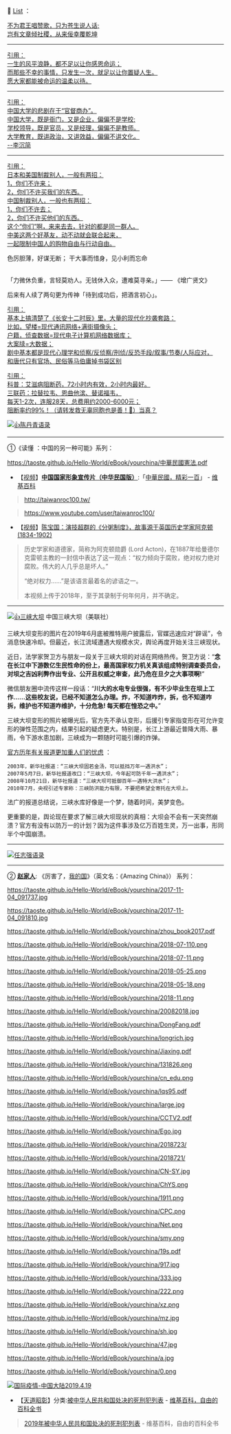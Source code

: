 
📕 [List](README.md) ：

[不为君王唱赞歌，只为苍生说人话;<br>岂有文章倾社稷，从来佞幸覆乾坤](https://t66y.com/htm_data/7/1906/3546885.html)

<hr>

<a href="https://twitter.com/0792z/status/1159026428211601413">引用：<br>
一生的风平浪静，都不足以让你感恩命运；<br>
 而那些不幸的事情，只发生一次，就足以让你置疑人生。<br>愿大家都能被命运的温柔以待。</a><br>

<hr>

<a href="https://twitter.com/zhu0588/status/1158794050218033153">引用：<br>
中国大学的悲剧在于“官督商办”。<br>
中国大学，既是衙门，又是企业，偏偏不是学校;<br>
学校领导，既是官员，又是经理，偏偏不是教师。<br>
大学教育，既讲政治，又讲效益，偏偏不讲文化。<br>
 --李沉简</a><br>

<hr>

<a href="https://twitter.com/zhu0588/status/1158956208549593088">引用：<br>
 日本和美国制裁别人，一般有两招：<br>
1，你们不许来；<br>
2，你们不许买我们的东西。<br>
中国制裁别人，一般也有两招：<br>
1，你们不许去；<br>
2，你们不许买他们的东西。<br>
这个“你们”啊，来来去去，针对的都是同一群人。<br>
中美这两个好基友，动不动就会联合起来，<br>
一起限制中国人的购物自由与行动自由。</a><br>

色厉胆薄，好谋无断；
干大事而惜身，见小利而忘命

<br>
「力微休负重，言轻莫劝人。无钱休入众，遭难莫寻亲。」—— 《增广贤文》

后来有人续了两句更为传神「待到成功后，把酒言初心」。
<br>

<a href="https://twitter.com/Justso_CN/status/1158821963143323649">引用：<br>
基本上搞清楚了《长安十二时辰》里，大量的现代化抄袭套路：<br>
比如，望楼=现代通讯网络+满街摄像头；<br>
户籍，侦查数据=现代电子计算机网络数据库；<br>
大案牍=大数据；<br>
剧中基本都是现代心理学和侦察/反侦察/刑侦/反恐手段/叙事/节奏/人际应对，<br>
和唐代只有官场、民俗等马伯庸掉书袋区别</a><br>

<a href="https://twitter.com/Fei66202064/status/1158768459486060544">引用：<br>
科普：艾滋病阻断药，72小时内有效，2小时内最好。<br>
三联药：拉替拉韦、恩曲他滨、替诺福韦，<br>
每天1-2次，连服28天，总费用约2000-6000元；<br>
阻断率约99%！（请转发救无辜同胞也是善！🙏）当真？</a><br>

<a href="https://twitter.com/zhu0588/status/1158794887610822656">
<img src="https://camo.githubusercontent.com/a054a452c0e4b065913e1be5c090910939b4d164/68747470733a2f2f7062732e7477696d672e636f6d2f6d656469612f454254647a6d3356414141346477623f666f726d61743d6a7067266e616d653d6c61726765" alt="👍陈丹青语录" title="👍陈丹青语录"></a>



 ----------------------------------------------------------------------

①《读懂 ：中国的另一种可能》系列：
 
 https://taoste.github.io/Hello-World/eBook/yourchina/中華民國憲法.pdf
 
- 【[视频](https://www.youtube.com/watch?v=9lRCJpGvrgE)】[**中国国家形象宣传片（中华民国版）**](https://www.youtube.com/user/taiwanroc100/):「[中華民國，精彩一百](https://taoste.github.io/Hello-World/eBook/yourchina/ROC-100.mp4)」 - [维基百科](https://zh.wikipedia.org/wiki/中華民國100年國慶)

> http://taiwanroc100.tw/

> https://www.youtube.com/user/taiwanroc100/

- 【[视频](https://www.youtube.com/watch?v=7903IuK3WIA)】[陈宝国：演技超群的《分粥制度》，故事源于英国历史学家阿克顿(1834-1902)](https://taoste.github.io/Hello-World/eBook/yourchina/陈宝国：演技超群的《分粥》，%20故事源于英国历史学家阿克顿(1834-1902).mp4)

> 历史学家和道德家，简称为阿克顿勋爵 (Lord Acton)，在1887年给曼德尔克雷顿主教的一封信中表达了这一观点：“权力倾向于腐败，绝对权力绝对腐败。伟大的人几乎总是坏人。” 
> 
> “绝对权力......”是该语言最着名的谚语之一。
> 
> 本视频上传于2018年，至于其录制于何年何月，并不确定。

----------------------------------------------------------------------

<a href="http://www.soundofhope.org/gb/2019/07/21/n3048353.html">
<img src="https://camo.githubusercontent.com/bacc2dad3b0ebd2fadc8f1f8c897596c0bf131cd/687474703a2f2f696d672e736f756e646f66686f70652e6f72672f323031392f30372f37333365383835322d373839332d343965662d393237622d3839343063336231653839392d383030783533332d363030783430302e6a706567" alt="👍三峡大坝" title="三峡大坝疑露危机 舆论要求真相 | 三峡大坝变形 | 希望之声"></a>
  中国三峡大坝（美联社）


三峡大坝变形的图片在2019年6月底被推特用户披露后，官媒迅速应对“辟谣”，令消息快速冷却。但最近，长江流域遭遇大规模水灾，舆论再度开始关注三峡现状。
 
近日，法学家贺卫方与朋友一段关于三峡大坝的对话在网络热传。贺卫方说：“**念在长江中下游数亿生民性命的份上，最高国家权力机关真该组成特别调查委员会，对坝之吉凶利弊作出专业、公开且权威之审查，此乃危在旦夕之大事项啊!**”

微信朋友圈中流传这样一段话：“**川大的水电专业很强，有不少毕业生在坝上工作……这些校友说，已经不知道怎么办理。炸，不知道咋炸，拆，也不知道咋拆，维护也不知道咋维护，十分危急! 每天都在惶恐之中。**”

三峡大坝变形的照片被曝光后，官方先不承认变形，后援引专家指变形在可允许变形的弹性范围之内，结果引起的疑虑更大。特别是，长江上游最近普降大雨、暴雨，令下游水患加剧，三峡成为一颗随时可能引爆的炸弹。

[官方历年有关报道更加重人们的忧虑](http://www.soundofhope.org/gb/2019/07/21/n3048353.html) ：

```
2003年，新华社报道：“三峡大坝固若金汤，可以抵挡万年一遇洪水”；
2007年5月7日，新华社报道改口：“三峡大坝，今年起可防千年一遇洪水”；
2008年10月21日，新华社报道：“三峡大坝可抵御百年一遇特大洪水”；
2010年7月，央视引述专家称：三峡防洪能力有限，不要把希望全寄托在大坝上。
```

法广的报道总结说，三峡水库好像是一个梦，随着时间，美梦变色。

更重要的是，舆论现在要求了解三峡大坝现状的真相：大坝会不会有一天突然崩溃？官方有没有以防万一的计划？因为这件事涉及亿万百姓生灵，万一出事，形同半个中国崩溃。

----------------------------------------------------------------------
<p>
<a href="https://twitter.com/i/status/1150681345372381184">
<img src="https://raw.githubusercontent.com/taoste/Hello-World/master/eBook/yourchina/rzq.png" alt="任志强语录" title="【任志强又放炮了】：中国为何爆发大量艾滋病？就是因为无偿的给钱的引进许多非洲留学生，他们不断地把艾滋病带到中国。据媒体报道中国取消了对艾滋病人的入境限制，3个月新增40104例！为任志强点👍"></a>
</p>
 
 ----------------------------------------------------------------------
 
 ② [**赵家人**](https://zh.wikipedia.org/wiki/%E8%B6%99%E5%AE%B6%E4%BA%BA): 《厉害了，[我的国](https://zh.wikipedia.org/wiki/%E5%9F%B7%E6%94%BF%E9%BB%A8#%E5%85%B1%E4%BA%A7%E4%B8%BB%E4%B9%89%E5%9B%BD%E5%AE%B6)》（英文名：《Amazing China》）  系列：
 
 https://taoste.github.io/Hello-World/eBook/yourchina/2017-11-04_091737.jpg
 
 https://taoste.github.io/Hello-World/eBook/yourchina/2017-11-04_091810.jpg
 
 https://taoste.github.io/Hello-World/eBook/yourchina/zhou_book2017.pdf
 
 https://taoste.github.io/Hello-World/eBook/yourchina/2018-07-110.png
 
 https://taoste.github.io/Hello-World/eBook/yourchina/2018-07-11.png
 
 https://taoste.github.io/Hello-World/eBook/yourchina/2018-05-25.png
 
 https://taoste.github.io/Hello-World/eBook/yourchina/2018-05-18.png
 
 https://taoste.github.io/Hello-World/eBook/yourchina/2018-11.png
 
 https://taoste.github.io/Hello-World/eBook/yourchina/20082018.jpg
 
 https://taoste.github.io/Hello-World/eBook/yourchina/DongFang.pdf
 
 https://taoste.github.io/Hello-World/eBook/yourchina/longrich.jpg
 
 https://taoste.github.io/Hello-World/eBook/yourchina/Jiaxing.pdf
 
 https://taoste.github.io/Hello-World/eBook/yourchina/131826.png
 
 https://taoste.github.io/Hello-World/eBook/yourchina/cn_edu.png
 
 https://taoste.github.io/Hello-World/eBook/yourchina/lqs95.pdf
 
 https://taoste.github.io/Hello-World/eBook/yourchina/large.jpg	
 
 https://taoste.github.io/Hello-World/eBook/yourchina/CCTV2.pdf
 
 https://taoste.github.io/Hello-World/eBook/yourchina/Ego.jpg
 
 https://taoste.github.io/Hello-World/eBook/yourchina/2018723/
 
 https://taoste.github.io/Hello-World/eBook/yourchina/2018721/
 
 https://taoste.github.io/Hello-World/eBook/yourchina/CN-SY.jpg
 
 https://taoste.github.io/Hello-World/eBook/yourchina/ChYS.png
 
 https://taoste.github.io/Hello-World/eBook/yourchina/1911.png
 
 https://taoste.github.io/Hello-World/eBook/yourchina/CPC.png	
 
 https://taoste.github.io/Hello-World/eBook/yourchina/Net.png

 https://taoste.github.io/Hello-World/eBook/yourchina/smy.png
 
 https://taoste.github.io/Hello-World/eBook/yourchina/19s.pdf
 
 https://taoste.github.io/Hello-World/eBook/yourchina/917.jpg
 
 https://taoste.github.io/Hello-World/eBook/yourchina/333.jpg
 
 https://taoste.github.io/Hello-World/eBook/yourchina/222.png

 https://taoste.github.io/Hello-World/eBook/yourchina/xz.png	
 
 https://taoste.github.io/Hello-World/eBook/yourchina/mz.jpg
 
 https://taoste.github.io/Hello-World/eBook/yourchina/sh.jpg
 
 https://taoste.github.io/Hello-World/eBook/yourchina/47.jpg

 https://taoste.github.io/Hello-World/eBook/yourchina/a.jpg

 https://taoste.github.io/Hello-World/eBook/yourchina/0.png

<a href="https://twitter.com/caojitw/status/1119281150894018560">
<img src="https://camo.githubusercontent.com/cbc9d69b4a33c77c6f27cffd5093f67200d3ba79/68747470733a2f2f7062732e7477696d672e636f6d2f6d656469612f4434683472614b55774141594970472e6a7067" border="0" alt="国际疫情-中国大陆2019.4.19" title="中国农业部2019年4月19日发布消息，证实海南省儋州市和万宁市发生非洲猪瘟疫情，至此，中国31个省市全部沦陷非洲猪瘟疫情。这波猪瘟疫情于2018年8月1日在辽宁首发，在短短9个月时间内，就将整个中国攻陷，令人震惊。连一个猪瘟疫情都管不住，可见习共已失去治理管控中国的能力。下半年外资评估猪价还要再涨70%。"></a>
  
- 【[天道昭彰](https://zh.wikipedia.org/wiki/%E6%AD%B7%E5%B9%B4%E9%80%9D%E4%B8%96%E4%BA%BA%E7%89%A9%E5%88%97%E8%A1%A8)】分类:[被中华人民共和国处决的死刑犯列表](https://zh.wikipedia.org/wiki/Category:%E8%A2%AB%E4%B8%AD%E5%8D%8E%E4%BA%BA%E6%B0%91%E5%85%B1%E5%92%8C%E5%9B%BD%E5%A4%84%E5%86%B3%E7%9A%84%E6%AD%BB%E5%88%91%E7%8A%AF%E5%88%97%E8%A1%A8) - [维基百科，自由的百科全书](https://zh.wikipedia.org/wiki/Category:%E8%A2%AB%E4%B8%AD%E5%8D%8E%E4%BA%BA%E6%B0%91%E5%85%B1%E5%92%8C%E5%9B%BD%E5%A4%84%E5%86%B3%E7%9A%84%E6%AD%BB%E5%88%91%E7%8A%AF)
> [2019年被中华人民共和国处决的死刑犯列表](https://zh.wikipedia.org/wiki/2019%E5%B9%B4%E8%A2%AB%E4%B8%AD%E5%8D%8E%E4%BA%BA%E6%B0%91%E5%85%B1%E5%92%8C%E5%9B%BD%E5%A4%84%E5%86%B3%E7%9A%84%E6%AD%BB%E5%88%91%E7%8A%AF%E5%88%97%E8%A1%A8) - 维基百科，自由的百科全书

